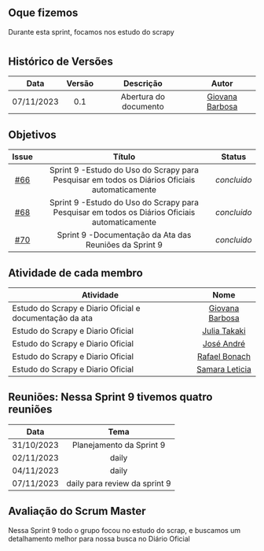 ## Oque fizemos

Durante esta sprint, focamos nos estudo do scrapy

#

## Histórico de Versões

| Data       | Versão | Descrição                                 | Autor             |
| :--------: | :----: | :--------------------:                    | :---------------: |
| 07/11/2023 |  0.1   | Abertura do documento                     | [Giovana Barbosa ](https://github.com/gio221) |

## Objetivos
|                            Issue                             |              Título               |                    Status                     |
| :----------------------------------------------------------: | :-------------------------------: | :-------------------------------------------------: |
| [#66](https://github.com/unb-mds/2023-2-Squad07/issues/66) |  Sprint 9 -Estudo do Uso do Scrapy para Pesquisar em todos os Diários Oficiais automaticamente  |_concluido_ |
| [#68](https://github.com/unb-mds/2023-2-Squad07/issues/68) |  Sprint 9 -Estudo do Uso do Scrapy para Pesquisar em todos os Diários Oficiais automaticamente  |_concluido_ |
| [#70](https://github.com/unb-mds/2023-2-Squad07/issues/70) |  Sprint 9 -Documentação da Ata das Reuniões da Sprint 9   | _concluido_  | 


## Atividade de cada membro
 Atividade        |                                                                           Nome                                                                            |
| ------------- | :-------------------------------------------------------------------------------------------------------------------------------------------------------: |
|Estudo do Scrapy e Diario Oficial e documentação da ata|                                                    [Giovana Barbosa ](https://github.com/gio221)                                                    |
|   Estudo do Scrapy e Diario Oficial|                                                    [Julia Takaki](https://github.com/juliatakaki)                                                    |
|Estudo do Scrapy e Diario Oficial |                [José André](https://github.com/joseandre25)                                                     |
| Estudo do Scrapy e Diario Oficial |                                                    [Rafael Bonach](https://github.com/RafaBonach)                                                    |
|Estudo do Scrapy e Diario Oficial   |                                                    [Samara Leticia](https://github.com/samarawwleticia)       |  


## Reuniões: Nessa Sprint 9 tivemos quatro reuniões

| Data       | Tema                             
| :---------:| :---------------------------------------------:      
| 31/10/2023 |  Planejamento da Sprint 9
| 02/11/2023 |  daily  
| 04/11/2023 |  daily 
| 07/11/2023 |  daily  para review da sprint 9

## Avaliação do Scrum Master

Nessa Sprint 9 todo o grupo focou no estudo do scrap, e buscamos um detalhamento melhor para nossa busca no Diário Oficial
